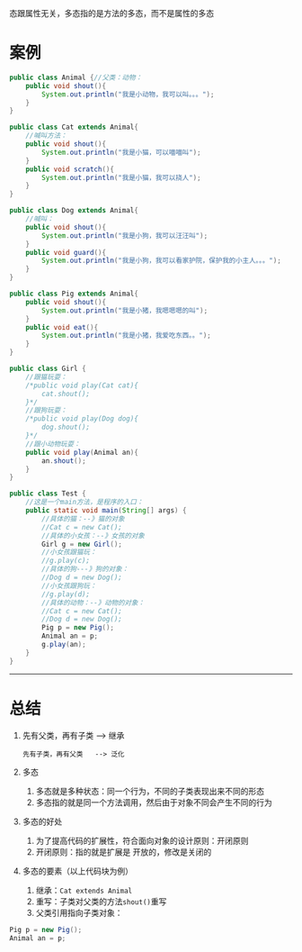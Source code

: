 态跟属性无关，多态指的是方法的多态，而不是属性的多态
# 案例
```java
public class Animal {//父类：动物：
    public void shout(){
        System.out.println("我是小动物，我可以叫。。。");
    }
}
```
```java
public class Cat extends Animal{
    //喊叫方法：
    public void shout(){
        System.out.println("我是小猫，可以喵喵叫");
    }
    public void scratch(){
        System.out.println("我是小猫，我可以挠人");
    }
}
```
```java
public class Dog extends Animal{
    //喊叫：
    public void shout(){
        System.out.println("我是小狗，我可以汪汪叫");
    }
    public void guard(){
        System.out.println("我是小狗，我可以看家护院，保护我的小主人。。。");
    }
}
```
```java
public class Pig extends Animal{
    public void shout(){
        System.out.println("我是小猪，我嗯嗯嗯的叫");
    }
    public void eat(){
        System.out.println("我是小猪，我爱吃东西。。");
    }
}
```
```java
public class Girl {
    //跟猫玩耍：
    /*public void play(Cat cat){
        cat.shout();
    }*/
    //跟狗玩耍：
    /*public void play(Dog dog){
        dog.shout();
    }*/
    //跟小动物玩耍：
    public void play(Animal an){
        an.shout();
    }
}
```
```java
public class Test {
    //这是一个main方法，是程序的入口：
    public static void main(String[] args) {
        //具体的猫：--》猫的对象
        //Cat c = new Cat();
        //具体的小女孩：--》女孩的对象
        Girl g = new Girl();
        //小女孩跟猫玩：
        //g.play(c);
        //具体的狗---》狗的对象：
        //Dog d = new Dog();
        //小女孩跟狗玩：
        //g.play(d);
        //具体的动物：--》动物的对象：
        //Cat c = new Cat();
        //Dog d = new Dog();
        Pig p = new Pig();
        Animal an = p;
        g.play(an);
    }
}
```

---

# 总结

1. 先有父类，再有子类   --> 继承     

       先有子类，再有父类   --> 泛化

2. 多态
   1. 多态就是多种状态：同一个行为，不同的子类表现出来不同的形态
   1. 多态指的就是同一个方法调用，然后由于对象不同会产生不同的行为
3. 多态的好处
   1. 为了提高代码的扩展性，符合面向对象的设计原则：开闭原则
   1. 开闭原则：指的就是扩展是 开放的，修改是关闭的
4. 多态的要素（以上代码块为例）
   1. 继承：`Cat extends Animal`
   1. 重写：子类对父类的方法`shout()`重写 
   1. 父类引用指向子类对象：
```java
Pig p = new Pig();
Animal an = p;
```
